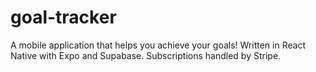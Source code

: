 # goal-tracker
A mobile application that helps you achieve your goals! Written in React Native with Expo and Supabase. Subscriptions handled by Stripe.
